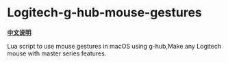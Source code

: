 # Logitech-g-hub-mouse-gestures

[**中文说明**](README_CN.md)

Lua script to use mouse gestures in macOS using g-hub,Make any Logitech mouse with master series features.



